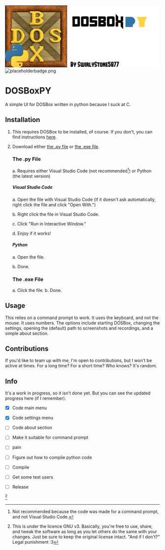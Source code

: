 ![placeholderlogo.png](logo.png)
![placeholderbadge.png](link-when-i-have-it)
# DOSBoxPY
A simple UI for DOSBox written in python because I suck at C.

## Installation
1. This requires DOSBox to be installed, of course. If you don't, you can find instructions [here](https://www.dosbox.com/wiki/Basic_Setup_and_Installation_of_DosBox "Instructions on how to set DOSBox up.").
2. Download either [the .py file](https://github.com/SwirlyStone5877/DOSBoxPY#the-py-file) or [the .exe file](https://github.com/SwirlyStone5877/DOSBoxPY#the-exe-file).
   ### The .py File
   a. Requires either Visual Studio Code (not recommended[^2]) or Python (the latest version)
     ##### Visual Studio Code
     a. Open the file with Visual Studio Code (if it doesn't ask automatically, right click the file and click "Open With.")
   
     b. Right click the file in Visual Studio Code.
   
     c. Click "Run in Interactive Window."
   
     d. Enjoy if it works!
     ##### Python
     a. Open the file.
   
     b. Done.
   ### The .exe File
   a. Click the file.
   b. Done.
## Usage
This relies on a command prompt to work. It uses the keyboard, and not the mouse. It uses numbers. The options include starting DOSBox, changing the settings, opening the (default) path to screenshots and recordings, and a simple about section.

## Contributions
If you'd like to team up with me, I'm open to contributions, but I won't be active at times. For a long time? For a short time? Who knows? It's random.

## Info
It's a work in progress, so it isn't done yet. But you can see the updated progress here (if I remember).
- [x] Code main menu
- [x] Code settings menu
- [ ] Code about section
- [ ] Make it suitable for command prompt
- [ ] pain
- [ ] Figure out how to compile python code
- [ ] Compile
- [ ] Get some test users
- [ ] Release


[^1]
[^1]: This is under the licence GNU v3. Basically, you're free to use, share, and tweak the software as long as you let others do the same with your changes. Just be sure to keep the original license intact. "And if I don't?" Legal punishment :3
[^2]: Not recommended because the code was made for a command prompt, and not Visual Studio Code.
